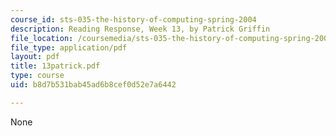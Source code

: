 ```yaml
---
course_id: sts-035-the-history-of-computing-spring-2004
description: Reading Response, Week 13, by Patrick Griffin
file_location: /coursemedia/sts-035-the-history-of-computing-spring-2004/b8d7b531bab45ad6b8cef0d52e7a6442_13patrick.pdf
file_type: application/pdf
layout: pdf
title: 13patrick.pdf
type: course
uid: b8d7b531bab45ad6b8cef0d52e7a6442

---
```

None